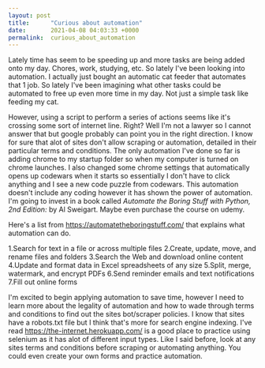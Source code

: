 ```yaml
---
layout: post
title:      "Curious about automation"
date:       2021-04-08 04:03:33 +0000
permalink:  curious_about_automation
---
```


Lately time has seem to be speeding up and more tasks are being added onto my day. Chores, work, studying, etc. So lately I've been looking into automation. I actually just bought an automatic cat feeder that automates that 1 job. So lately I've been imagining what other tasks could be automated to free up even more time in my day. Not just a simple task like feeding my cat. 

However, using a script to perform a series of actions seems like it's crossing some sort of internet line. Right? Well I'm not a lawyer so I cannot answer that but google probably can point you in the right direction. I know for sure that alot of sites don't allow scraping or automation, detailed in their particular terms and conditions. The only automation I've done so far is adding chrome to my startup folder so when my computer is turned on chrome launches. I also changed some chrome settings that automatically opens up codewars when it starts so essentially I don't have to click anything and I see a new code puzzle from codewars. This automation doesn't include any coding however it has shown the power of automation. I'm going to invest in a book called *Automate the Boring Stuff with Python, 2nd Edition:* by Al Sweigart. Maybe even purchase the course on udemy.

Here's a list from https://automatetheboringstuff.com/ that explains what automation can do.

1.Search for text in a file or across multiple files
2.Create, update, move, and rename files and folders
3.Search the Web and download online content
4.Update and format data in Excel spreadsheets of any size
5.Split, merge, watermark, and encrypt PDFs
6.Send reminder emails and text notifications
7.Fill out online forms

I'm excited to begin applying automation to save time, however I need to learn more about the legality of automation and how to wade through terms and conditions to find out the sites bot/scraper policies. I know that sites have a robots.txt file but I think that's more for search engine indexing. I've read  https://the-internet.herokuapp.com/ is a good place to practice using selenium as it has alot of different input types. Like I said before, look at any sites terms and conditions before scraping or automating anything. You could even create your own forms and practice automation. 


